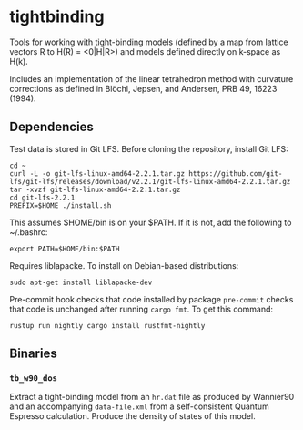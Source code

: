 # tightbinding

Tools for working with tight-binding models (defined by a map from lattice
vectors R to H(R) = <0|H|R>) and models defined directly on k-space as H(k).

Includes an implementation of the linear tetrahedron method with curvature
corrections as defined in Blöchl, Jepsen, and Andersen, PRB 49, 16223 (1994).

## Dependencies

Test data is stored in Git LFS. Before cloning the repository, install Git LFS:

    cd ~
    curl -L -o git-lfs-linux-amd64-2.2.1.tar.gz https://github.com/git-lfs/git-lfs/releases/download/v2.2.1/git-lfs-linux-amd64-2.2.1.tar.gz
    tar -xvzf git-lfs-linux-amd64-2.2.1.tar.gz
    cd git-lfs-2.2.1
    PREFIX=$HOME ./install.sh

This assumes $HOME/bin is on your $PATH. If it is not, add the following to ~/.bashrc:

    export PATH=$HOME/bin:$PATH

Requires liblapacke. To install on Debian-based distributions:

    sudo apt-get install liblapacke-dev

Pre-commit hook checks that code installed by package `pre-commit` checks that
code is unchanged after running `cargo fmt`. To get this command:

    rustup run nightly cargo install rustfmt-nightly

## Binaries

### `tb_w90_dos`

Extract a tight-binding model from an `hr.dat` file as produced by Wannier90
and an accompanying `data-file.xml` from a self-consistent Quantum Espresso
calculation. Produce the density of states of this model.
